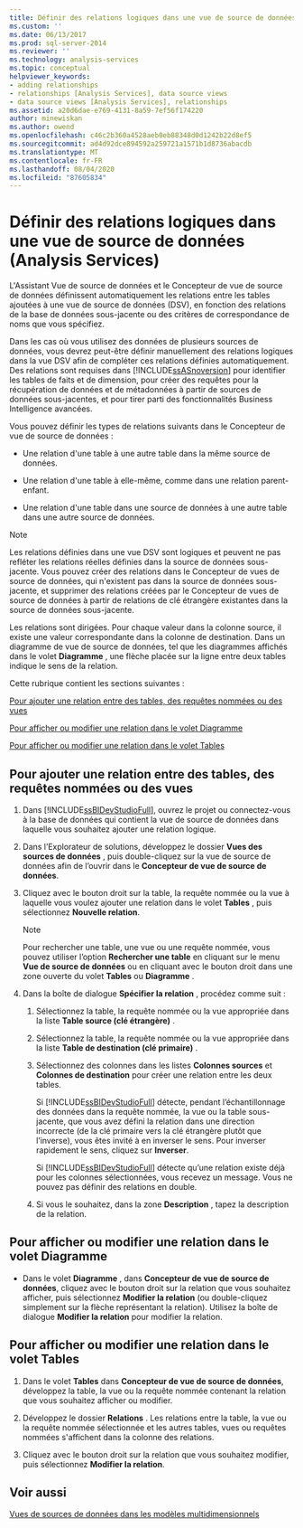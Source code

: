 ```yaml
---
title: Définir des relations logiques dans une vue de source de données (Analysis Services) | Microsoft Docs
ms.custom: ''
ms.date: 06/13/2017
ms.prod: sql-server-2014
ms.reviewer: ''
ms.technology: analysis-services
ms.topic: conceptual
helpviewer_keywords:
- adding relationships
- relationships [Analysis Services], data source views
- data source views [Analysis Services], relationships
ms.assetid: a20d6dae-e769-4131-8a59-7ef56f174220
author: minewiskan
ms.author: owend
ms.openlocfilehash: c46c2b360a4528aeb0eb88348d0d1242b22d8ef5
ms.sourcegitcommit: ad4d92dce894592a259721a1571b1d8736abacdb
ms.translationtype: MT
ms.contentlocale: fr-FR
ms.lasthandoff: 08/04/2020
ms.locfileid: "87605834"
---
```

# <a name="define-logical-relationships-in-a-data-source-view-analysis-services"></a>Définir des relations logiques dans une vue de source de données (Analysis Services)
  L'Assistant Vue de source de données et le Concepteur de vue de source de données définissent automatiquement les relations entre les tables ajoutées à une vue de source de données (DSV), en fonction des relations de la base de données sous-jacente ou des critères de correspondance de noms que vous spécifiez.  
  
 Dans les cas où vous utilisez des données de plusieurs sources de données, vous devrez peut-être définir manuellement des relations logiques dans la vue DSV afin de compléter ces relations définies automatiquement. Des relations sont requises dans [!INCLUDE[ssASnoversion](../../includes/ssasnoversion-md.md)] pour identifier les tables de faits et de dimension, pour créer des requêtes pour la récupération de données et de métadonnées à partir de sources de données sous-jacentes, et pour tirer parti des fonctionnalités Business Intelligence avancées.  
  
 Vous pouvez définir les types de relations suivants dans le Concepteur de vue de source de données :  
  
-   Une relation d'une table à une autre table dans la même source de données.  
  
-   Une relation d'une table à elle-même, comme dans une relation parent-enfant.  
  
-   Une relation d'une table dans une source de données à une autre table dans une autre source de données.  
  
> [!NOTE]  
>  Les relations définies dans une vue DSV sont logiques et peuvent ne pas refléter les relations réelles définies dans la source de données sous-jacente. Vous pouvez créer des relations dans le Concepteur de vues de source de données, qui n'existent pas dans la source de données sous-jacente, et supprimer des relations créées par le Concepteur de vues de source de données à partir de relations de clé étrangère existantes dans la source de données sous-jacente.  
  
 Les relations sont dirigées. Pour chaque valeur dans la colonne source, il existe une valeur correspondante dans la colonne de destination. Dans un diagramme de vue de source de données, tel que les diagrammes affichés dans le volet **Diagramme** , une flèche placée sur la ligne entre deux tables indique le sens de la relation.  
  
 Cette rubrique contient les sections suivantes :  
  
 [Pour ajouter une relation entre des tables, des requêtes nommées ou des vues](#bkmk_addRel)  
  
 [Pour afficher ou modifier une relation dans le volet Diagramme](#bkmk_diagrampane)  
  
 [Pour afficher ou modifier une relation dans le volet Tables](#bkmk_tablespane)  
  
##  <a name="to-add-a-relationship-between-tables-named-queries-or-views"></a><a name="bkmk_addRel"></a>Pour ajouter une relation entre des tables, des requêtes nommées ou des vues  
  
1.  Dans [!INCLUDE[ssBIDevStudioFull](../../includes/ssbidevstudiofull-md.md)], ouvrez le projet ou connectez-vous à la base de données qui contient la vue de source de données dans laquelle vous souhaitez ajouter une relation logique.  
  
2.  Dans l’Explorateur de solutions, développez le dossier **Vues des sources de données** , puis double-cliquez sur la vue de source de données afin de l’ouvrir dans le **Concepteur de vue de source de données**.  
  
3.  Cliquez avec le bouton droit sur la table, la requête nommée ou la vue à laquelle vous voulez ajouter une relation dans le volet **Tables** , puis sélectionnez **Nouvelle relation**.  
  
    > [!NOTE]  
    >  Pour rechercher une table, une vue ou une requête nommée, vous pouvez utiliser l’option **Rechercher une table** en cliquant sur le menu **Vue de source de données** ou en cliquant avec le bouton droit dans une zone ouverte du volet **Tables** ou **Diagramme** .  
  
4.  Dans la boîte de dialogue **Spécifier la relation** , procédez comme suit :  
  
    1.  Sélectionnez la table, la requête nommée ou la vue appropriée dans la liste **Table source (clé étrangère)** .  
  
    2.  Sélectionnez la table, la requête nommée ou la vue appropriée dans la liste **Table de destination (clé primaire)** .  
  
    3.  Sélectionnez des colonnes dans les listes **Colonnes sources** et **Colonnes de destination** pour créer une relation entre les deux tables.  
  
         Si [!INCLUDE[ssBIDevStudioFull](../../includes/ssbidevstudiofull-md.md)] détecte, pendant l’échantillonnage des données dans la requête nommée, la vue ou la table sous-jacente, que vous avez défini la relation dans une direction incorrecte (de la clé primaire vers la clé étrangère plutôt que l’inverse), vous êtes invité à en inverser le sens. Pour inverser rapidement le sens, cliquez sur **Inverser**.  
  
         Si [!INCLUDE[ssBIDevStudioFull](../../includes/ssbidevstudiofull-md.md)] détecte qu’une relation existe déjà pour les colonnes sélectionnées, vous recevez un message. Vous ne pouvez pas définir des relations en double.  
  
    4.  Si vous le souhaitez, dans la zone **Description** , tapez la description de la relation.  
  
##  <a name="to-view-or-modify-a-relationship-in-the-diagram-pane"></a><a name="bkmk_diagrampane"></a>Pour afficher ou modifier une relation dans le volet Diagramme  
  
-   Dans le volet **Diagramme** , dans **Concepteur de vue de source de données**, cliquez avec le bouton droit sur la relation que vous souhaitez afficher, puis sélectionnez **Modifier la relation** (ou double-cliquez simplement sur la flèche représentant la relation).  Utilisez la boîte de dialogue **Modifier la relation** pour modifier la relation.  
  
##  <a name="to-view-or-modify-a-relationship-in-the-tables-pane"></a><a name="bkmk_tablespane"></a>Pour afficher ou modifier une relation dans le volet Tables  
  
1.  Dans le volet **Tables** dans **Concepteur de vue de source de données**, développez la table, la vue ou la requête nommée contenant la relation que vous souhaitez afficher ou modifier.  
  
2.  Développez le dossier **Relations** .  Les relations entre la table, la vue ou la requête nommée sélectionnée et les autres tables, vues ou requêtes nommées s'affichent dans la colonne des relations.  
  
3.  Cliquez avec le bouton droit sur la relation que vous souhaitez modifier, puis sélectionnez **Modifier la relation**.  
  
## <a name="see-also"></a>Voir aussi  
 [Vues de sources de données dans les modèles multidimensionnels](data-source-views-in-multidimensional-models.md)  
  
  
